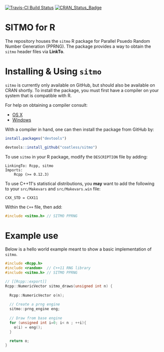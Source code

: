 <!-- README.md is generated from README.Rmd. Please edit that file -->
[![Travis-CI Build Status](https://travis-ci.org/coatless/sitmo.svg?branch=master)](https://travis-ci.org/coatless/sitmo) [![CRAN\_Status\_Badge](http://www.r-pkg.org/badges/version/sitmo)](http://cran.r-project.org/package=sitmo)

SITMO for R
===========

The repository houses the `sitmo` R package for Parallel Psuedo Random Number Generation (PPRNG). The package provides a way to obtain the `sitmo` header files via **LinkTo**.

Installing & Using `sitmo`
==========================

`sitmo` is currently only available on GitHub, but should also be available on CRAN shortly. To install the package, you must first have a compiler on your system that is compatible with R.

For help on obtaining a compiler consult:

-   [OS X](http://thecoatlessprofessor.com/programming/r-compiler-tools-for-rcpp-on-os-x/)
-   [Windows](https://cran.r-project.org/bin/windows/Rtools/)

With a compiler in hand, one can then install the package from GitHub by:

``` r
install.packages("devtools")

devtools::install_github("coatless/sitmo")
```

To use `sitmo` in your R package, modify the `DESCRIPTION` file by adding:

    LinkingTo: Rcpp, sitmo
    Imports:
        Rcpp (>= 0.12.3)

To use C++11's statistical distributions, you **may** want to add the following to your `src/Makevars` and `src/Makevars.win` file:

    CXX_STD = CXX11

Within the `C++` file, then add:

``` cpp
#include <sitmo.h> // SITMO PPRNG
```

Example use
===========

Below is a hello world example meant to show a basic implementation of `sitmo`.

``` cpp
#include <Rcpp.h>
#include <random>  // C++11 RNG library
#include <sitmo.h> // SITMO PPRNG

// [[Rcpp::export]]
Rcpp::NumericVector sitmo_draws(unsigned int n) {
  
  Rcpp::NumericVector o(n);
  
  // Create a prng engine
  sitmo::prng_engine eng;
  
  // Draw from base engine
  for (unsigned int i=0; i< n ; ++i){
    o(i) = eng();  
  }

  return o;
}
```

